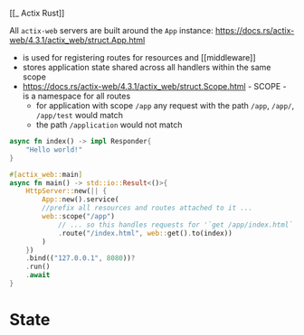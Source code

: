 [[_ Actix Rust]]

All `actix-web` servers are built around the `App` instance:
https://docs.rs/actix-web/4.3.1/actix_web/struct.App.html

- is used for registering routes  for resources and [[middleware]] 
- stores application state shared across all handlers within the same scope
- https://docs.rs/actix-web/4.3.1/actix_web/struct.Scope.html - SCOPE - is a namespace for all routes
	- for application with scope `/app` any request with the path `/app`, `/app/`, `/app/test` would match
	- the path `/application` would not match

```rust
async fn index() -> impl Responder{
	"Hello world!"
}

#[actix_web::main]
async fn main() -> std::io::Result<()>{
	HttpServer::new(|| {
		App::new().service(
		//prefix all resources and routes attached to it ...
		web::scope("/app")
			// ... so this handles requests for '`get /app/index.html`'
			.route("/index.html", web::get().to(index))
		)
	})
	.bind(("127.0.0.1", 8080))?
	.run()
	.await
}
```

# State






